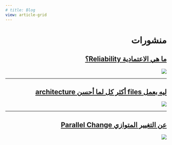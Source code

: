 ```yaml
---
# title: Blog
view: article-grid
---
```



<span dir="rtl" align="right">

# منشورات

## [ما هي الاعتمادية Reliability؟](https://www.linkedin.com/feed/update/urn:li:activity:7231962097213988865/)


![](/about_reliability_cover.jpeg)

---

## [ليه بعمل files أكثر كل لما أحسن architecture](https://www.linkedin.com/feed/update/urn:li:activity:7096108743645368320/)

![](/more_files_better_arch_cover.jpeg)

---

## [عن التغيير المتوازي Parallel Change](https://www.linkedin.com/feed/update/urn:li:activity:7146797186322792448)

![](/parallel_change_cover.jpeg)

</span>
